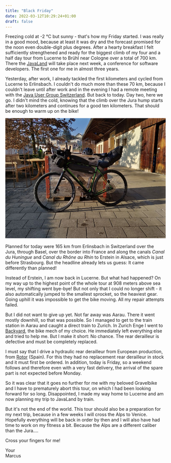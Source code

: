```yaml
---
title: "Black Friday"
date: 2022-03-12T10:29:24+01:00
draft: false
---
```


Freezing cold at -2 °C but sunny - that's how my Friday started. I was really in a good mood, because at least it was dry and the forecast promised for the noon even double-digit plus degrees. After a hearty breakfast I felt sufficiently strengthened and ready for the biggest climb of my four and a half day tour from Lucerne to Brühl near Cologne over a total of 700 km. There the [JavaLand](https://www.javaland.eu/de/home/) will take place next week, a conference for software developers. The first one for me in almost three years.

Yesterday, after work, I already tackled the first kilometers and cycled from Lucerne to Erlinsbach. I couldn't do much more than these 70 km, because I couldn't leave until after work and in the evening I had a remote meeting with the [Java User Group Switzerland](https://www.jug.ch/). But back to today. Day two, here we go. I didn't mind the cold, knowing that the climb over the Jura hump starts after two kilometers and continues for a good ten kilometers. That should be enough to warm up on the bike!

![My gravelbike - ready to go](/images/blog/2022-03-12_black-friday.jpg)

Planned for today were 165 km from Erlinsbach in Switzerland over the Jura, through Basel, over the border into France and along the canals *Canal du Huningue* and *Canal du Rhône au Rhin* to Erstein in Alsace, which is just before Strasbourg. But the headline already lets us guess: It came differently than planned!

Instead of Erstein, I am now back in Lucerne. But what had happened? On my way up to the highest point of the whole tour at 908 meters above sea level, my shifting went bye-bye! But not only that I could no longer shift - it also automatically jumped to the smallest sprocket, so the heaviest gear. Going uphill it was impossible to get the bike moving. All my repair attempts failed.

But I did not want to give up yet. Not far away was Aarau. There it went mostly downhill, so that was possible. So I managed to get to the train station in Aarau and caught a direct train to Zurich. In Zurich Enge I went to [Backyard](https://www.backyard.ch/), the bike mech of my choice. He immediately left everything else and tried to help me. But I make it short: No chance. The rear derailleur is defective and must be completely replaced.

I must say that I drive a hydraulic rear derailleur from European production, from [Rotor](https://rotorbike.com/) (Spain). For this they had no replacement rear derailleur in stock and it must first be ordered. In addition, today is Friday, so a weekend follows and therefore even with a very fast delivery, the arrival of the spare part is not expected before Monday.

So it was clear that it goes no further for me with my beloved Gravelbike and I have to prematurely abort this tour, on which I had been looking forward for so long. Disappointed, I made my way home to Lucerne and am now planning my trip to JavaLand by train.

But it's not the end of the world. This tour should also be a preparation for my next trip, because in a few weeks I will cross the Alps to Venice. Hopefully everything will be back in order by then and I will also have had time to work on my fitness a bit. Because the Alps are a different caliber than the Jura....

Cross your fingers for me!

Your  
Marcus
